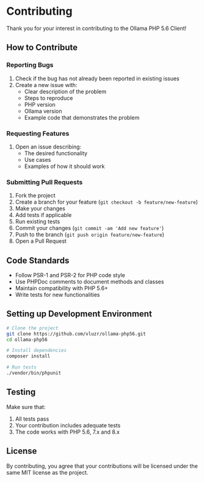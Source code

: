 # Contributing

Thank you for your interest in contributing to the Ollama PHP 5.6 Client!

## How to Contribute

### Reporting Bugs

1. Check if the bug has not already been reported in existing issues
2. Create a new issue with:
   - Clear description of the problem
   - Steps to reproduce
   - PHP version
   - Ollama version
   - Example code that demonstrates the problem

### Requesting Features

1. Open an issue describing:
   - The desired functionality
   - Use cases
   - Examples of how it should work

### Submitting Pull Requests

1. Fork the project
2. Create a branch for your feature (`git checkout -b feature/new-feature`)
3. Make your changes
4. Add tests if applicable
5. Run existing tests
6. Commit your changes (`git commit -am 'Add new feature'`)
7. Push to the branch (`git push origin feature/new-feature`)
8. Open a Pull Request

## Code Standards

- Follow PSR-1 and PSR-2 for PHP code style
- Use PHPDoc comments to document methods and classes
- Maintain compatibility with PHP 5.6+
- Write tests for new functionalities

## Setting up Development Environment

```bash
# Clone the project
git clone https://github.com/vluzr/ollama-php56.git
cd ollama-php56

# Install dependencies
composer install

# Run tests
./vendor/bin/phpunit
```

## Testing

Make sure that:
1. All tests pass
2. Your contribution includes adequate tests
3. The code works with PHP 5.6, 7.x and 8.x

## License

By contributing, you agree that your contributions will be licensed under the same MIT license as the project.
